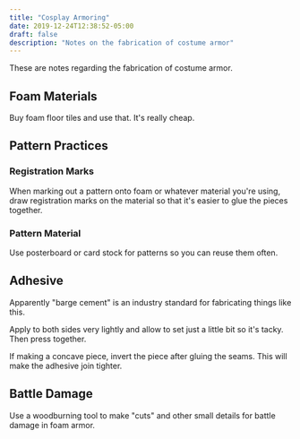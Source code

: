 ```yaml
---
title: "Cosplay Armoring"
date: 2019-12-24T12:38:52-05:00
draft: false
description: "Notes on the fabrication of costume armor"
---
```


These are notes regarding the fabrication of costume armor.

## Foam Materials

Buy foam floor tiles and use that. It's really cheap.

## Pattern Practices

### Registration Marks

When marking out a pattern onto foam or whatever material you're using, draw registration marks
on the material so that it's easier to glue the pieces together.

### Pattern Material

Use posterboard or card stock for patterns so you can reuse them often.

## Adhesive

Apparently "barge cement" is an industry standard for fabricating things like this.

Apply to both sides very lightly and allow to set just a little bit so it's tacky. Then press together.

If making a concave piece, invert the piece after gluing the seams. This will make the adhesive join tighter.

## Battle Damage

Use a woodburning tool to make "cuts" and other small details for battle damage in foam armor.
